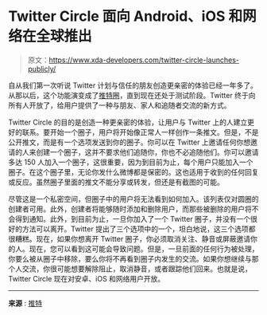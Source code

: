 # Twitter Circle 面向 Android、iOS 和网络在全球推出

> 原文：<https://www.xda-developers.com/twitter-circle-launches-publicly/>

自从我们第一次听说 Twitter 计划与信任的朋友创造更亲密的体验已经一年多了。从那以后，这个功能演变成了[推特圈](https://www.xda-developers.com/twitter-circle-limit-tweet-to-small-group/)，直到现在还处于测试阶段。Twitter 终于向所有人开放了，给用户提供了一种与朋友、家人和追随者交流的新方式。

Twitter Circle 的目的是创造一种更亲密的体验，让用户与 Twitter 上的人建立更好的联系。要开始一个圈子，用户将开始像正常人一样创作一条推文。但是，不是公开推文，而是有一个选项发送到你的圈子。你可以在 Twitter 上邀请任何你想邀请的人来创建一个圈子，这并不要求他们追随你，你也不必追随他们。你可以邀请多达 150 人加入一个圈子，这很重要，因为到目前为止，每个用户只能加入一个圈子。在这个圈子里，无论你发什么微博都是保密的。这也适用于收到的任何回复或反应。虽然圈子里面的推文不能分享或转发，但还是有截图的可能。

尽管这是一个私密空间，但圈子中的用户将无法看到如何加入。该列表仅对圆圈的创建者可用。此外，创建者将能够随时添加和删除用户，而那些被删除的用户将不会得到通知。此外，到目前为止，一旦你加入了一个 Twitter 圈子，并没有一个很好的方法可以离开。Twitter 提出了三个选项中的一个，坦白地说，这三个选项都很糟糕。现在，如果你想离开 Twitter 圈子，你必须取消关注、静音或屏蔽邀请你的人。现在，您可以看到这可能会导致问题。但是，一旦前面的任何行为被处理，你要么被从圈子中移除，要么你将不再看到圈子内发生的交流。如果你想继续与那个人交流，你很可能想要解除阻止，取消静音，或者跟踪他们回来。也就是说，Twitter Circle 现在对安卓、iOS 和网络用户开放。

* * *

**来源** : [推特](https://blog.twitter.com/en_us/topics/product/2022/introducing-twitter-circle-new-way-tweet-smaller-crowd)